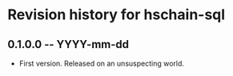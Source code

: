 # Revision history for hschain-sql

## 0.1.0.0 -- YYYY-mm-dd

* First version. Released on an unsuspecting world.
